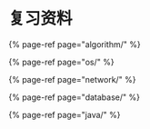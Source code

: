 # 复习资料

{% page-ref page="algorithm/" %}

{% page-ref page="os/" %}

{% page-ref page="network/" %}

{% page-ref page="database/" %}

{% page-ref page="java/" %}





